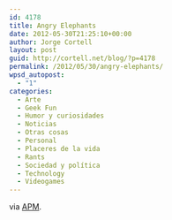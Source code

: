 ```yaml
---
id: 4178
title: Angry Elephants
date: 2012-05-30T21:25:10+00:00
author: Jorge Cortell
layout: post
guid: http://cortell.net/blog/?p=4178
permalink: /2012/05/30/angry-elephants/
wpsd_autopost:
  - "1"
categories:
  - Arte
  - Geek Fun
  - Humor y curiosidades
  - Noticias
  - Otras cosas
  - Personal
  - Placeres de la vida
  - Rants
  - Sociedad y polí­tica
  - Technology
  - Videogames
---
```

</p> 

via <a title="http://www.tv3.cat/apm" href="http://www.tv3.cat/apm" target="_blank">APM</a>.